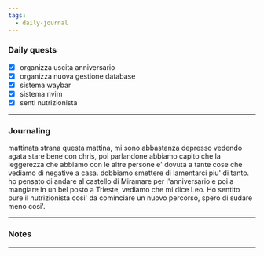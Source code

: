 ```yaml
---
tags:
  - daily-journal
---
```

### Daily quests
- [x] organizza uscita anniversario
- [x] organizza nuova gestione database
- [x] sistema waybar
- [x] sistema nvim
- [x] senti nutrizionista

---
### Journaling
mattinata strana questa mattina, mi sono abbastanza depresso vedendo agata stare bene con chris, poi parlandone abbiamo capito che la leggerezza che abbiamo con le altre persone e' dovuta a tante cose che vediamo di negative a casa. dobbiamo smettere di lamentarci piu' di tanto.
ho pensato di andare al castello di Miramare per l'anniversario e poi a mangiare in un bel posto a Trieste, vediamo che mi dice Leo.
Ho sentito pure il nutrizionista cosi' da cominciare un nuovo percorso, spero di sudare meno cosi'.

---
### Notes


---